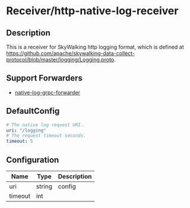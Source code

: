 # Receiver/http-native-log-receiver
## Description
This is a receiver for SkyWalking http logging format, which is defined at https://github.com/apache/skywalking-data-collect-protocol/blob/master/logging/Logging.proto.
## Support Forwarders
 - [native-log-grpc-forwarder](forwarder_native-log-grpc-forwarder.md)
## DefaultConfig
```yaml
# The native log request URI.
uri: "/logging"
# The request timeout seconds.
timeout: 5
```
## Configuration
|Name|Type|Description|
|----|----|-----------|
| uri | string | config |
| timeout | int |  |

